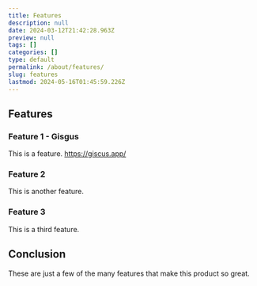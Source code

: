 ```yaml
---
title: Features
description: null
date: 2024-03-12T21:42:28.963Z
preview: null
tags: []
categories: []
type: default
permalink: /about/features/
slug: features
lastmod: 2024-05-16T01:45:59.226Z
---
```


## Features

### Feature 1 - Gisgus

This is a feature. https://giscus.app/

### Feature 2

This is another feature.

### Feature 3

This is a third feature.

## Conclusion

These are just a few of the many features that make this product so great.